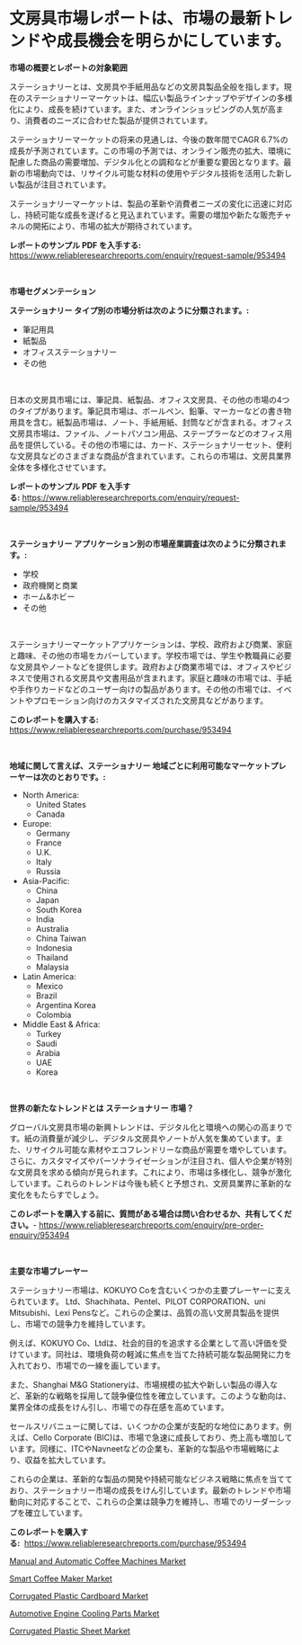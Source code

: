 <p><h1>文房具市場レポートは、市場の最新トレンドや成長機会を明らかにしています。</h1></p><p><strong>市場の概要とレポートの対象範囲</strong></p>
<p><p>ステーショナリーとは、文房具や手紙用品などの文房具製品全般を指します。現在のステーショナリーマーケットは、幅広い製品ラインナップやデザインの多様化により、成長を続けています。また、オンラインショッピングの人気が高まり、消費者のニーズに合わせた製品が提供されています。</p><p>ステーショナリーマーケットの将来の見通しは、今後の数年間でCAGR 6.7%の成長が予測されています。この市場の予測では、オンライン販売の拡大、環境に配慮した商品の需要増加、デジタル化との調和などが重要な要因となります。最新の市場動向では、リサイクル可能な材料の使用やデジタル技術を活用した新しい製品が注目されています。</p><p>ステーショナリーマーケットは、製品の革新や消費者ニーズの変化に迅速に対応し、持続可能な成長を遂げると見込まれています。需要の増加や新たな販売チャネルの開拓により、市場の拡大が期待されています。</p></p>
<p><strong>レポートのサンプル PDF を入手する:</strong> <a href="https://www.reliableresearchreports.com/enquiry/request-sample/953494">https://www.reliableresearchreports.com/enquiry/request-sample/953494</a></p>
<p>&nbsp;</p>
<p><strong>市場セグメンテーション</strong></p>
<p><strong>ステーショナリー タイプ別の市場分析は次のように分類されます。:</strong></p>
<p><ul><li>筆記用具</li><li>紙製品</li><li>オフィスステーショナリー</li><li>その他</li></ul></p>
<p>&nbsp;</p>
<p><p>日本の文房具市場には、筆記具、紙製品、オフィス文房具、その他の市場の4つのタイプがあります。筆記具市場は、ボールペン、鉛筆、マーカーなどの書き物用具を含む。紙製品市場は、ノート、手紙用紙、封筒などが含まれる。オフィス文房具市場は、ファイル、ノートパソコン用品、ステープラーなどのオフィス用品を提供している。その他の市場には、カード、ステーショナリーセット、便利な文房具などのさまざまな商品が含まれています。これらの市場は、文房具業界全体を多様化させています。</p></p>
<p><strong>レポートのサンプル PDF を入手する:</strong>&nbsp;<a href="https://www.reliableresearchreports.com/enquiry/request-sample/953494">https://www.reliableresearchreports.com/enquiry/request-sample/953494</a></p>
<p>&nbsp;</p>
<p><strong> ステーショナリー アプリケーション別の市場産業調査は次のように分類されます。:</strong></p>
<p><ul><li>学校</li><li>政府機関と商業</li><li>ホーム&ホビー</li><li>その他</li></ul></p>
<p>&nbsp;</p>
<p><p>ステーショナリーマーケットアプリケーションは、学校、政府および商業、家庭と趣味、その他の市場をカバーしています。学校市場では、学生や教職員に必要な文房具やノートなどを提供します。政府および商業市場では、オフィスやビジネスで使用される文房具や文書用品が含まれます。家庭と趣味の市場では、手紙や手作りカードなどのユーザー向けの製品があります。その他の市場では、イベントやプロモーション向けのカスタマイズされた文房具などがあります。</p></p>
<p><strong>このレポートを購入する:</strong>&nbsp; <a href="https://www.reliableresearchreports.com/purchase/953494">https://www.reliableresearchreports.com/purchase/953494</a></p>
<p>&nbsp;</p>
<p><strong>地域に関して言えば、ステーショナリー 地域ごとに利用可能なマーケットプレーヤーは次のとおりです。:</strong></p>
<p><ul>
    <li>
        North America:
        <ul>
            <li>United States</li>
            <li>Canada</li>
        </ul>
    </li>
    <li>
        Europe:
        <ul>
            <li>Germany</li>
            <li>France</li>
            <li>U.K.</li>
            <li>Italy</li>
            <li>Russia</li>
        </ul>
    </li>
    <li>
        Asia-Pacific:
        <ul>
            <li>China</li>
            <li>Japan</li>
            <li>South Korea</li>
            <li>India</li>
            <li>Australia</li>
            <li>China Taiwan</li>
            <li>Indonesia</li>
            <li>Thailand</li>
            <li>Malaysia</li>
        </ul>
    </li>
    <li>
        Latin America:
        <ul>
            <li>Mexico</li>
            <li>Brazil</li>
            <li>Argentina Korea</li>
            <li>Colombia</li>
        </ul>
    </li>
    <li>
        Middle East & Africa:
        <ul>
            <li>Turkey</li>
            <li>Saudi</li>
            <li>Arabia</li>
            <li>UAE</li>
            <li>Korea</li>
        </ul>
    </li>
    </ul></p>
<p>&nbsp;</p>
<p><strong>世界の新たなトレンドとは ステーショナリー 市場？</strong></p>
<p><p>グローバル文房具市場の新興トレンドは、デジタル化と環境への関心の高まりです。紙の消費量が減少し、デジタル文房具やノートが人気を集めています。また、リサイクル可能な素材やエコフレンドリーな商品が需要を増やしています。さらに、カスタマイズやパーソナライゼーションが注目され、個人や企業が特別な文房具を求める傾向が見られます。これにより、市場は多様化し、競争が激化しています。これらのトレンドは今後も続くと予想され、文房具業界に革新的な変化をもたらすでしょう。</p></p>
<p><strong>このレポートを購入する前に、質問がある場合は問い合わせるか、共有してください。</strong>- <a href="https://www.reliableresearchreports.com/enquiry/pre-order-enquiry/953494">https://www.reliableresearchreports.com/enquiry/pre-order-enquiry/953494</a></p>
<p>&nbsp;</p>
<p><strong>主要な市場プレーヤー</strong></p>
<p><p>ステーショナリー市場は、KOKUYO Coを含むいくつかの主要プレーヤーに支えられています。 Ltd、Shachihata、Pentel、PILOT CORPORATION、uni Mitsubishi、Lexi Pensなど。これらの企業は、品質の高い文房具製品を提供し、市場での競争力を維持しています。 </p><p>例えば、KOKUYO Co、Ltdは、社会的目的を追求する企業として高い評価を受けています。同社は、環境負荷の軽減に焦点を当てた持続可能な製品開発に力を入れており、市場での一線を画しています。 </p><p>また、Shanghai M&G Stationeryは、市場規模の拡大や新しい製品の導入など、革新的な戦略を採用して競争優位性を確立しています。このような動向は、業界全体の成長をけん引し、市場での存在感を高めています。</p><p>セールスリバニューに関しては、いくつかの企業が支配的な地位にあります。例えば、Cello Corporate (BIC)は、市場で急速に成長しており、売上高も増加しています。同様に、ITCやNavneetなどの企業も、革新的な製品や市場戦略により、収益を拡大しています。</p><p>これらの企業は、革新的な製品の開発や持続可能なビジネス戦略に焦点を当てており、ステーショナリー市場の成長をけん引しています。最新のトレンドや市場動向に対応することで、これらの企業は競争力を維持し、市場でのリーダーシップを確立しています。</p></p>
<p><strong>このレポートを購入する:</strong>&nbsp;&nbsp;<a href="https://www.reliableresearchreports.com/purchase/953494">https://www.reliableresearchreports.com/purchase/953494</a></p>
<p><p><a href="https://github.com/Sherrillcrooksxa8i18ucf2m/Market-Research-Report-List-1/blob/main/manual-and-automatic-coffee-machines-market.md">Manual and Automatic Coffee Machines Market</a></p><p><a href="https://github.com/khansimonweber1lqujlwoz15d/Market-Research-Report-List-1/blob/main/smart-coffee-maker-market.md">Smart Coffee Maker Market</a></p><p><a href="https://view.publitas.com/reportprime-1/corrugated-plastic-cardboard-market-size-growth-outlook-from-2024-to-2031-projecting-at-markets-trends-analysis-by-application-regional-outlook-and-revenue/">Corrugated Plastic Cardboard Market</a></p><p><a href="https://frill-swim-3cd.notion.site/Automotive-Engine-Cooling-Parts-Market-Size-Market-Share-and-Global-Market-Analysis-Report-2024--cbf9cb201ce34eec9ca7ef85628a4b4a">Automotive Engine Cooling Parts Market</a></p><p><a href="https://view.publitas.com/reportprime-1/corrugated-plastic-sheet-market-size-growth-and-forecast-from-2024-2031/">Corrugated Plastic Sheet Market</a></p></p>